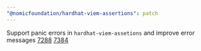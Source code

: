 ```yaml
---
"@nomicfoundation/hardhat-viem-assertions": patch
---
```


Support panic errors in `hardhat-viem-assetions` and improve error messages [7288](https://github.com/NomicFoundation/hardhat/issues/7288) [7384](https://github.com/NomicFoundation/hardhat/pull/7384)
